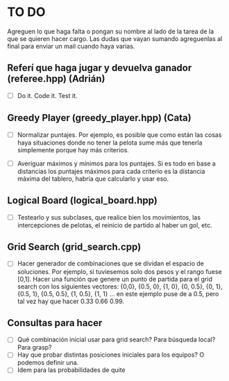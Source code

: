# TO DO

Agreguen lo que haga falta o pongan su nombre al lado de la tarea de la que se quieren hacer cargo. Las dudas que vayan sumando agreguenlas al final para enviar un mail cuando haya varias.

## Referí que haga jugar y devuelva ganador (referee.hpp) (Adrián)

- [ ]  Do it. Code it. Test it.

## Greedy Player (greedy_player.hpp) (Cata)

- [ ]  Normalizar puntajes. Por ejemplo, es posible que como están las cosas haya situaciones donde no tener la pelota sume más que tenerla simplemente porque hay más criterios.

- [ ] Averiguar máximos y mínimos para los puntajes. Si es todo en base a distancias los puntajes máximos para cada criterio es la distancia máxima del tablero, habría que calcularlo y usar eso.

## Logical Board (logical_board.hpp)

- [ ] Testearlo y sus subclases, que realice bien los movimientos, las intercepciones de pelotas, el reinicio de partido al haber un gol, etc.

## Grid Search (grid_search.cpp)

- [ ] Hacer generador de combinaciones que se dividan el espacio de soluciones. Por ejemplo, si tuviesemos solo dos pesos y el rango fuese [0,1]. Hacer una función que genere un punto de partida para el grid search con los siguientes vectores: {0,0}, {0.5, 0}, {1, 0}, {0, 0.5}, {0, 1}, {0.5, 1}, {0.5, 0.5}, {1, 0.5}, {1, 1} ... en este ejemplo puse de a 0.5, pero tal vez hay que hacer 0.33 0.66 0.99.

## Consultas para hacer

- [ ] Qué combinación inicial usar para grid search? Para búsqueda local? Para grasp?
- [ ] Hay que probar distintas posiciones iniciales para los equipos? O podemos definir una.
- [ ] Idem para las probabilidades de quite